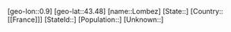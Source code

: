 ﻿---
location: [43.48,0.9]
mapzoom: [7,12] 
mapmarker: city 
type: City
tags:
- geo/City


SpocWebEntityId: 32078
isDeleted: false
confidential: public

---
[geo-lon::0.9]
[geo-lat::43.48]
[name::Lombez]
[State::]
[Country::[[France]]]
[StateId::]
[Population::]
[Unknown::]

